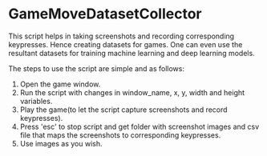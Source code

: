 # GameMoveDatasetCollector
This script helps in taking screenshots and recording corresponding keypresses. Hence creating datasets for games. One can even use the resultant datasets for training machine learning and deep learning models.


The steps to use the script are simple and as follows:
1) Open the game window.
2) Run the script with changes in window_name, x, y, width and height variables.
3) Play the game(to let the script capture screenshots and record keypresses).
4) Press 'esc' to stop script and get folder with screenshot images and csv file that maps the screenshots to corresponding keypresses.
5) Use images as you wish.
